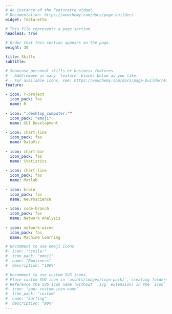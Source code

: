 ```yaml
---
# An instance of the Featurette widget.
# Documentation: https://wowchemy.com/docs/page-builder/
widget: featurette

# This file represents a page section.
headless: true

# Order that this section appears on the page.
weight: 30

title: Skills
subtitle:

# Showcase personal skills or business features.
# - Add/remove as many `feature` blocks below as you like.
# - For available icons, see: https://wowchemy.com/docs/page-builder/#icons
feature:

- icon: r-project
  icon_pack: fas
  name: R
  
- icon: ":desktop_computer:""
  icon_pack: "emoji"
  name: GUI Development
  
- icon: chart-line
  icon_pack: fas
  name: DataViz
  
- icon: chart-bar
  icon_pack: fas
  name: Statistics
  
- icon: chart-line
  icon_pack: fas
  name: Matlab
  
- icon: brain
  icon_pack: fas
  name: Neuroscience
  
- icon: code-branch
  icon_pack: fas
  name: Network Analysis
  
- icon: network-wired
  icon_pack: fas
  name: Machine Learning

# Uncomment to use emoji icons.
#- icon: ":smile:"
#  icon_pack: "emoji"
#  name: "Emojiness"
#  description: "100%"  

# Uncomment to use custom SVG icons.
# Place custom SVG icon in `assets/images/icon-pack/`, creating folders if necessary.
# Reference the SVG icon name (without `.svg` extension) in the `icon` field.
#- icon: "your-custom-icon-name"
#  icon_pack: "custom"
#  name: "Surfing"
#  description: "90%"
---
```

